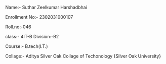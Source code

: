 Name:- Suthar Zeelkumar Harshadbhai

Enrollment No:- 2302031000107

Roll.no:-046

class:- 4IT-B                                Division:-B2

Course:- B.tech(I.T.)

Collage:- Aditya Silver Oak Collage of Techonology {Silver Oak University}
